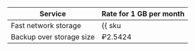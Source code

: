 Service | Rate for 1 GB per month
----- | -----
Fast network storage | {{ sku|RUB|mdb.cluster.network-nvme.mongodb|month|string }}
Backup over storage size | ₽2.5424